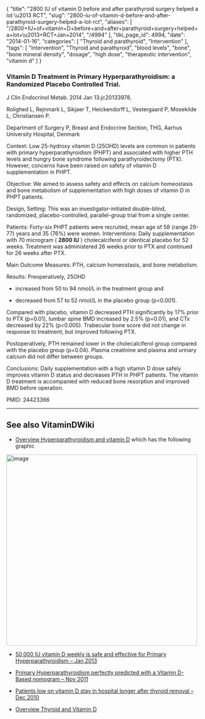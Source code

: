 {
    "title": "2800 IU of vitamin D before and after parathyroid surgery helped a lot \u2013 RCT",
    "slug": "2800-iu-of-vitamin-d-before-and-after-parathyroid-surgery-helped-a-lot-rct",
    "aliases": [
        "/2800+IU+of+vitamin+D+before+and+after+parathyroid+surgery+helped+a+lot+\u2013+RCT+Jan+2014",
        "/4994"
    ],
    "tiki_page_id": 4994,
    "date": "2014-01-16",
    "categories": [
        "Thyroid and parathyroid",
        "Intervention"
    ],
    "tags": [
        "Intervention",
        "Thyroid and parathyroid",
        "blood levels",
        "bone",
        "bone mineral density",
        "dosage",
        "high dose",
        "therapeutic intervention",
        "vitamin d"
    ]
}


### Vitamin D Treatment in Primary Hyperparathyroidism: a Randomized Placebo Controlled Trial.

J Clin Endocrinol Metab. 2014 Jan 13:jc20133978.

Rolighed L, Rejnmark L, Sikjaer T, Heickendorff L, Vestergaard P, Mosekilde L, Christiansen P.

Department of Surgery P, Breast and Endocrine Section, THG, Aarhus University Hospital, Denmark

Context: Low 25-hydroxy vitamin D (25OHD) levels are common in patients with primary hyperparathyroidism (PHPT) and associated with higher PTH levels and hungry bone syndrome following parathyroidectomy (PTX). However, concerns have been raised on safety of vitamin D supplementation in PHPT. 

Objective: We aimed to assess safety and effects on calcium homeostasis and bone metabolism of supplementation with high doses of vitamin D in PHPT patients. 

Design, Setting: This was an investigator-initiated double-blind, randomized, placebo-controlled, parallel-group trial from a single center. 

Patients: Forty-six PHPT patients were recruited, mean age of 58 (range 29-77) years and 35 (76%) were women. Interventions: Daily supplementation with 70 microgram ( **2800 IU** ) cholecalciferol or identical placebo for 52 weeks. Treatment was administered 26 weeks prior to PTX and continued for 26 weeks after PTX. 

Main Outcome Measures: PTH, calcium homeostasis, and bone metabolism. 

Results: Preoperatively, 25OHD 

* increased from 50 to 94 nmol/L in the treatment group and 

* decreased from 57 to 52 nmol/L in the placebo group (p<0.001). 

Compared with placebo, vitamin D decreased PTH significantly by 17% prior to PTX (p=0.01), lumbar spine BMD increased by 2.5% (p=0.01), and CTx decreased by 22% (p<0.005). Trabecular bone score did not change in response to treatment, but improved following PTX. 

Postoperatively, PTH remained lower in the cholecalciferol group compared with the placebo group (p=0.04). Plasma creatinine and plasma and urinary calcium did not differ between groups. 

Conclusions: Daily supplementation with a high vitamin D dose safely improves vitamin D status and decreases PTH in PHPT patients. The vitamin D treatment is accompanied with reduced bone resorption and improved BMD before operation.

PMID:     24423366

---

## See also VitaminDWiki

* [Overview Hyperparathyroidism and vitamin D](/posts/overview-hyperparathyroidism-and-vitamin-d)  which has the following graphic

<img src="https://d1bk1kqxc0sym.cloudfront.net/attachments/jpeg/hyper-and-d.jpg" alt="image" width="500">

* [50,000 IU vitamin D weekly is safe and effective for Primary Hyperparathyroidism – Jan 2013](/posts/50000-iu-vitamin-d-weekly-is-safe-and-effective-for-primary-hyperparathyroidism)

* [Primary Hyperparathyroidism perfectly predicted with a Vitamin D-Based nomogram – Nov 2011](/posts/primary-hyperparathyroidism-perfectly-predicted-with-a-vitamin-d-based-nomogram)

* [Patients low on vitamin D stay in hospital longer after thyroid removal – Dec 2010](/posts/patients-low-on-vitamin-d-stay-in-hospital-longer-after-thyroid-removal)

* [Overview Thyroid and Vitamin D](/posts/overview-thyroid-and-vitamin-d)